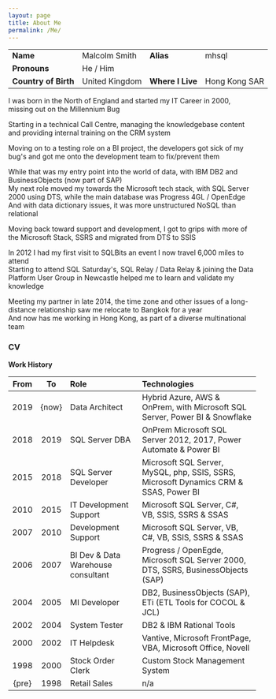 ```yaml
---
layout: page
title: About Me
permalink: /Me/
---
```


<table style="width: 600px;">
<tr><td><b>Name</b></td><td>Malcolm Smith</td>
<td><b>Alias</b></td><td>mhsql</td></tr>
<tr><td><b>Pronouns</b></td><td>He / Him</td><td>&nbsp;</td><td>&nbsp;</td></tr>
<tr><td><b>Country of Birth</b></td><td>United Kingdom</td>
<td><b>Where I Live</b></td><td>Hong Kong SAR</td></tr>
</table>

I was born in the North of England and started my IT Career in 2000, missing out on the Millennium Bug

Starting in a technical Call Centre, managing the knowledgebase content and providing internal training on the CRM system

Moving on to a testing role on a BI project, the developers got sick of my bug's and got me onto the development team to fix/prevent them

While that was my entry point into the world of data, with IBM DB2 and BusinessObjects (now part of SAP)
<br>My next role moved my towards the Microsoft tech stack, with SQL Server 2000 using DTS, while the main database was Progress 4GL / OpenEdge
<br>And with data dictionary issues, it was more unstructured NoSQL than relational

Moving back toward support and development, I got to grips with more of the Microsoft Stack, SSRS and migrated from DTS to SSIS

In 2012 I had my first visit to SQLBits an event I now travel 6,000 miles to attend
<br>Starting to attend SQL Saturday's, SQL Relay / Data Relay &amp; joining the Data Platform User Group in Newcastle helped me to learn and validate my knowledge

Meeting my partner in late 2014, the time zone and other issues of a long-distance relationship saw me relocate to Bangkok for a year
<br>And now has me working in Hong Kong, as part of a diverse multinational team

### CV

**Work History**

 From | To | Role | Technologies
:---:|:---:|:--- |:---
 2019 | {now} | Data Architect | Hybrid Azure, AWS &amp; OnPrem, with Microsoft SQL Server, Power BI &amp; Snowflake
 2018 | 2019 | SQL Server DBA | OnPrem Microsoft SQL Server 2012, 2017, Power Automate &amp; Power BI
 2015 | 2018 | SQL Server Developer | Microsoft SQL Server, MySQL, php, SSIS, SSRS, Microsoft Dynamics CRM &amp; SSAS, Power BI
 2010 | 2015 | IT Development Support | Microsoft SQL Server, C#, VB, SSIS, SSRS &amp; SSAS
 2007 | 2010 | Development Support | Microsoft SQL Server, VB, C#, VB, SSIS, SSRS &amp; SSAS
 2006 | 2007 | BI Dev &amp; Data Warehouse consultant | Progress / OpenEgde, Microsoft SQL Server 2000, DTS, SSRS, BusinessObjects (SAP)
 2004 | 2005 | MI Developer | DB2, BusinessObjects (SAP), ETi (ETL Tools for COCOL &amp; JCL)
 2002 | 2004 | System Tester | DB2 &amp; IBM Rational Tools
 2000 | 2002 | IT Helpdesk | Vantive, Microsoft FrontPage, VBA, Microsoft Office, Novell
 1998 | 2000 | Stock Order Clerk | Custom Stock Management System
 {pre} | 1998 | Retail Sales | n/a
